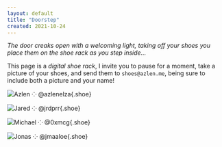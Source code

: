 ```yaml
---
layout: default
title: "Doorstep"
created: 2021-10-24
---
```


*The door creaks open with a welcoming light, taking off your shoes you place them on the shoe rack as you step inside...*

This page is a *digital shoe rack*, I invite you to pause for a moment, take a picture of your shoes, and send them to `shoes@azlen.me`, being sure to include both a picture and your name!

<div class="shoes">

![Azlen ⁘ @azlenelza](/images/shoes-azlen.jpg){.shoe}

![Jared ⁘ @jrdprr](/images/shoe-jared.jpg){.shoe}

![Michael ⁘ @0xmcg](/images/shoes-michael.png){.shoe}

![Jonas ⁘ @jmaaloe](/images/shoes-jonas.png){.shoe}